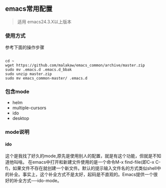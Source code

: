 
## emacs常用配置 

>适用 emacs24.3.X以上版本


### 使用方式 

参考下面的操作步骤
<pre><code>  
cd ~
wget https://github.com/malakaw/emacs_common/archive/master.zip
sudo mv .emacs.d .emacs.d_bbak
sudo unzip master.zip
sudo mv emacs_common-master/ .emacs.d
</code></pre>



### 包含mode 
+ helm
+ multiple-cursors
+ ido
+ desktop




### mode说明

#### ido 
这个是我找了好久的mode,原先是使用别人的配置，就是有这个功能，但就是不知道他叫啥。
在emacs中打开和新建文件使用的是一个命令M-x find-file(即C-x C-f)，如果文件不存在就创建一个新文件。默认的提示输入文件名的方式类似shell中的补全。事实上，这个补全方式不是太好，起码是不直观的。Emacs提供一个很好的补全方式──ido-mode。






  
